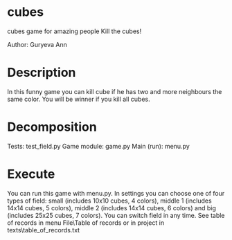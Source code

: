 # cubes
cubes game for amazing people
Kill the cubes!

Author: Guryeva Ann

# Description

In this funny game you can kill cube if he has two and more neighbours the same color. 
You will be winner if you kill all cubes.

# Decomposition

Tests: test_field.py
Game module: game.py
Main (run): menu.py

# Execute

You can run this game with menu.py. In settings you can choose one of four types of field: small (includes 10x10 cubes, 4 colors), 
middle 1 (includes 14x14 cubes, 5 colors), middle 2 (includes 14x14 cubes, 6 colors) and big (includes 25x25 cubes, 7 colors). You can switch field in any time. 
See table of records in menu File\Table of records or in project in texts\table_of_records.txt
